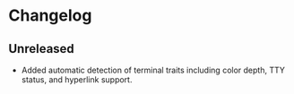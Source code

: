 # Changelog

## Unreleased
- Added automatic detection of terminal traits including color depth,
  TTY status, and hyperlink support.
